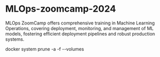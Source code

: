 # MLOps-zoomcamp-2024
MLOps ZoomCamp offers comprehensive training in Machine Learning Operations, covering deployment, monitoring, and management of ML models, fostering efficient deployment pipelines and robust production systems.

docker system prune -a -f --volumes
